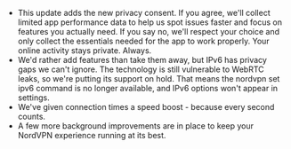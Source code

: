 * This update adds the new privacy consent. If you agree, we'll collect limited app performance data to help us spot issues faster and focus on features you actually need. If you say no, we'll respect your choice and only collect the essentials needed for the app to work properly. Your online activity stays private. Always.
* We'd rather add features than take them away, but IPv6 has privacy gaps we can't ignore. The technology is still vulnerable to WebRTC leaks, so we're putting its support on hold. That means the nordvpn set ipv6 command is no longer available, and IPv6 options won't appear in settings.
* We've given connection times a speed boost - because every second counts.
* A few more background improvements are in place to keep your NordVPN experience running at its best.
